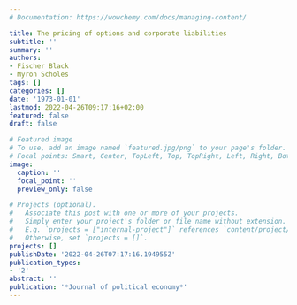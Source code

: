 ```yaml
---
# Documentation: https://wowchemy.com/docs/managing-content/

title: The pricing of options and corporate liabilities
subtitle: ''
summary: ''
authors:
- Fischer Black
- Myron Scholes
tags: []
categories: []
date: '1973-01-01'
lastmod: 2022-04-26T09:17:16+02:00
featured: false
draft: false

# Featured image
# To use, add an image named `featured.jpg/png` to your page's folder.
# Focal points: Smart, Center, TopLeft, Top, TopRight, Left, Right, BottomLeft, Bottom, BottomRight.
image:
  caption: ''
  focal_point: ''
  preview_only: false

# Projects (optional).
#   Associate this post with one or more of your projects.
#   Simply enter your project's folder or file name without extension.
#   E.g. `projects = ["internal-project"]` references `content/project/deep-learning/index.md`.
#   Otherwise, set `projects = []`.
projects: []
publishDate: '2022-04-26T07:17:16.194955Z'
publication_types:
- '2'
abstract: ''
publication: '*Journal of political economy*'
---
```

